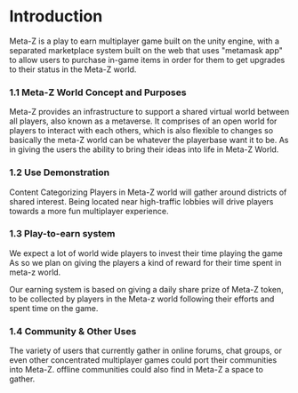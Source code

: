 # Introduction

Meta-Z is a play to earn multiplayer game built on the unity engine, with a separated marketplace system built on the web that uses "metamask app" to allow users to purchase in-game items in order for them to get upgrades to their status in the Meta-Z world.

### 1.1 Meta-Z World Concept and Purposes

Meta-Z provides an infrastructure to support a shared virtual world between all players, also known as a metaverse. It comprises of an open world for players to interact with each others, which is also flexible to changes so basically the meta-Z world can be whatever the playerbase want it to be. As in giving the users the ability to bring their ideas into life in Meta-Z World.

### 1.2 Use Demonstration

Content Categorizing Players in Meta-Z world will gather around districts of shared interest. Being located near high-traffic lobbies will drive players towards a more fun multiplayer experience.

### 1.3 Play-to-earn system

We expect a lot of world wide players to invest their time playing the game As so we plan on giving the players a kind of reward for their time spent in meta-z world.

Our earning system is based on giving a daily share prize of Meta-Z token, to be collected by players in the Meta-z world following their efforts and spent time on the game.

### 1.4 Community & Other Uses

The variety of users that currently gather in online forums, chat groups, or even other concentrated multiplayer games could port their communities into Meta-Z. offline communities could also find in Meta-Z a space to gather.
